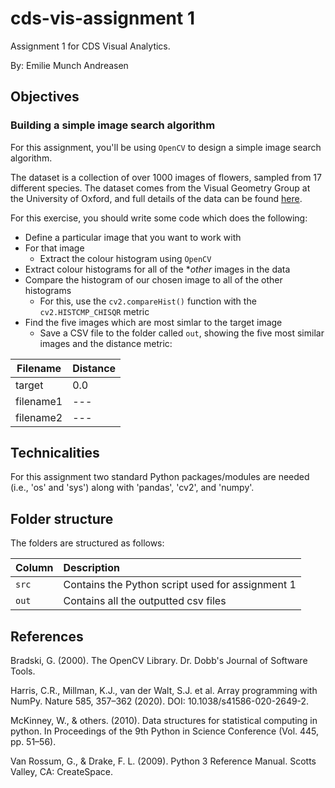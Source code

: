 # cds-vis-assignment 1

Assignment 1 for CDS Visual Analytics.

By: Emilie Munch Andreasen

## Objectives
### Building a simple image search algorithm

For this assignment, you'll be using ```OpenCV``` to design a simple image search algorithm.

The dataset is a collection of over 1000 images of flowers, sampled from 17 different species. The dataset comes from the Visual Geometry Group at the University of Oxford, and full details of the data can be found [here](https://www.robots.ox.ac.uk/~vgg/data/flowers/17/).

For this exercise, you should write some code which does the following:

- Define a particular image that you want to work with
- For that image
  - Extract the colour histogram using ```OpenCV```
- Extract colour histograms for all of the **other* images in the data
- Compare the histogram of our chosen image to all of the other histograms 
  - For this, use the ```cv2.compareHist()``` function with the ```cv2.HISTCMP_CHISQR``` metric
- Find the five images which are most simlar to the target image
  - Save a CSV file to the folder called ```out```, showing the five most similar images and the distance metric:

|Filename|Distance|
|---|---|
|target|0.0|
|filename1|---|
|filename2|---|

## Technicalities

For this assignment two standard Python packages/modules are needed (i.e., 'os' and 'sys') along with 'pandas', 'cv2', and 'numpy'.

## Folder structure

The folders are structured as follows:

| Column | Description|
|--------|:-----------|
| ```src```  | Contains the Python script used for assignment 1 |
| ```out```| Contains all the outputted csv files |

## References
Bradski, G. (2000). The OpenCV Library. Dr. Dobb's Journal of Software Tools.

Harris, C.R., Millman, K.J., van der Walt, S.J. et al. Array programming with NumPy. Nature 585, 357–362 (2020). DOI: 10.1038/s41586-020-2649-2.

McKinney, W., & others. (2010). Data structures for statistical computing in python. In Proceedings of the 9th Python in Science Conference (Vol. 445, pp. 51–56).

Van Rossum, G., & Drake, F. L. (2009). Python 3 Reference Manual. Scotts Valley, CA: CreateSpace.
